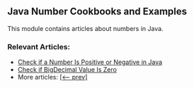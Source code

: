 ## Java Number Cookbooks and Examples

This module contains articles about numbers in Java.

### Relevant Articles:
- [Check if a Number Is Positive or Negative in Java](https://www.baeldung.com/java-check-number-positive-negative)
- [Check if BigDecimal Value Is Zero](https://www.baeldung.com/java-bigdecimal-zero)
- More articles: [[<-- prev]](../core-java-numbers-8)
